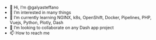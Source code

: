 - 👋 Hi, I’m @galyasteffano
- 👀 I’m interested in many things
- 🌱 I’m currently learning NGINX, k8s, OpenShift, Docker, Pipelines, PHP, Vuejs, Python, Plotly, Dash
- 💞️ I’m looking to collaborate on any Dash app project
- 📫 How to reach me

<!---
galyasteffano/galyasteffano is a ✨ special ✨ repository because its `README.md` (this file) appears on your GitHub profile.
You can click the Preview link to take a look at your changes.
--->
